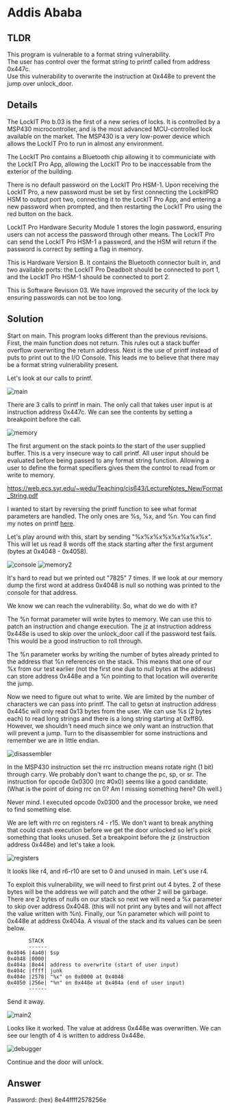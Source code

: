 # Addis Ababa
## TLDR
This program is vulnerable to a format string vulnerability.  
The user has control over the format string to printf called from address 0x447c.  
Use this vulnerability to overwrite the instruction at 0x448e to prevent the jump over unlock_door.  

## Details
The LockIT Pro b.03  is the first of a new series  of locks. It is
controlled by a  MSP430 microcontroller, and is  the most advanced
MCU-controlled lock available on the  market. The MSP430 is a very
low-power device which allows the LockIT  Pro to run in almost any
environment.

The  LockIT  Pro   contains  a  Bluetooth  chip   allowing  it  to
communiciate with the  LockIT Pro App, allowing the  LockIT Pro to
be inaccessable from the exterior of the building.

There  is no  default  password  on the  LockIT  Pro HSM-1.   Upon
receiving the  LockIT Pro,  a new  password must  be set  by first
connecting the LockitPRO HSM to  output port two, connecting it to
the LockIT Pro App, and entering a new password when prompted, and
then restarting the LockIT Pro using the red button on the back.
    
LockIT Pro Hardware  Security Module 1 stores  the login password,
ensuring users  can not access  the password through  other means.
The LockIT Pro  can send the LockIT Pro HSM-1  a password, and the
HSM will  return if the password  is correct by setting  a flag in
memory.
  
This is Hardware  Version B.  It contains  the Bluetooth connector
built in, and two available  ports: the LockIT Pro Deadbolt should
be  connected to  port  1,  and the  LockIT  Pro  HSM-1 should  be
connected to port 2.

This is Software Revision 03. We have improved the security of the
lock by ensuring passwords can not be too long.

## Solution
Start on main. This program looks different than the previous revisions. First, the main function does not return. This rules out a stack buffer overflow overwriting the return address. Next is the use of printf instead of puts to print out to the I/O Console. This leads me to believe that there may be a format string vulnerability present.

Let's look at our calls to printf.

![main](./screenshots/main.png)

There are 3 calls to printf in main. The only call that takes user input is at instruction address 0x447c. We can see the contents by setting a breakpoint before the call.

![memory](./screenshots/memory.png)

The first argument on the stack points to the start of the user supplied buffer. This is a very insecure way to call printf. All user input should be evaluated before being passed to any format string function. Allowing a user to define the format specifiers gives them the control to read from or write to memory.

https://web.ecs.syr.edu/~wedu/Teaching/cis643/LectureNotes_New/Format_String.pdf

I wanted to start by reversing the printf function to see what format parameters are handled. The only ones are %s, %x, and %n. You can find my notes on printf [here](https://github.com/networking101/microcorruption/blob/main/Addis%20Ababa/printf_reverse.txt).

Let's play around with this, start by sending "%x%x%x%x%x%x%x%x". This will let us read 8 words off the stack starting after the first argument (bytes at 0x4048 - 0x4058).

![console](./screenshots/console.png)
![memory2](./screenshots/memory2.png)

It's hard to read but we printed out "7825" 7 times. If we look at our memory dump the first word at address 0x4048 is null so nothing was printed to the console for that address.

We know we can reach the vulnerability. So, what do we do with it?

The %n format parameter will write bytes to memory. We can use this to patch an instruction and change execution. The jz at instruction address 0x448e is used to skip over the unlock_door call if the password test fails. This would be a good instruction to roll through.

The %n parameter works by writing the number of bytes already printed to the address that %n references on the stack. This means that one of our %x from our test earlier (not the first one due to null bytes at the address) can store address 0x448e and a %n pointing to that location will overwrite the jump.

Now we need to figure out what to write. We are limited by the number of characters we can pass into printf. The call to getsn at instruction address 0x445c will only read 0x13 bytes from the user. We can use %s (2 bytes each) to read long strings and there is a long string starting at 0xff80. However, we shouldn't need much since we only want an instruction that will prevent a jump. Turn to the disassembler for some instructions and remember we are in little endian.

![disassembler](./screenshots/disassembler.png)

In the MSP430 instruction set the rrc instruction means rotate right (1 bit) through carry. We probably don't want to change the pc, sp, or sr. The instruction for opcode 0x0300 (rrc #0x0) seems like a good candidate. (What is the point of doing rrc on 0? Am I missing something here? Oh well.)

Never mind. I executed opcode 0x0300 and the processor broke, we need to find something else.

We are left with rrc on registers r4 - r15. We don't want to break anything that could crash execution before we get the door unlocked so let's pick something that looks unused. Set a breakpoint before the jz (instruction address 0x448e) and let's take a look.

![registers](./screenshots/registers.png)

It looks like r4, and r6-r10 are set to 0 and unused in main. Let's use r4.

To exploit this vulnerability, we will need to first print out 4 bytes. 2 of these bytes will be the address we will patch and the other 2 will be garbage. There are 2 bytes of nulls on our stack so next we will need a %x parameter to skip over address 0x4048. (this will not print any bytes and will not affect the value written with %n). Finally, our %n parameter which will point to 0x448e at address 0x404a. A visual of the stack and its values can be seen below.

```
       STACK
       ------
0x4046 |4a40| $sp
0x4048 |0000|
0x404a |8e44| address to overwrite (start of user input)
0x404c |ffff| junk
0x404e |2578| "%x" on 0x0000 at 0x4048
0x4050 |256e| "%n" on 0x448e at 0x404a (end of user input)
       ------
```

Send it away.

![main2](./screenshots/main2.png)

Looks like it worked. The value at address 0x448e was overwritten. We can see our length of 4 is written to address 0x448e.

![debugger](./screenshots/debugger.png)

Continue and the door will unlock.

## Answer
Password: (hex) 8e44ffff2578256e
